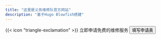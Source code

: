 ```yaml
---
title: "这里是义务维修队官方网站"
description: "基于Hugo Blowfish搭建"
---
```



<div class="flex px-4 py-2 mb-8 text-base rounded-md bg-primary-100 dark:bg-primary-900">
  <span class="flex items-center ltr:pr-3 rtl:pl-3 text-primary-400">
    {{< icon "triangle-exclamation" >}}
  </span>
  <span class="flex items-center justify-between grow dark:text-neutral-300">
    <span class="prose dark:prose-invert"> 立即申请免费的维修服务</span>
    <button
      id="pull-fix-button"
      class="px-4 !text-neutral !no-underline rounded-md bg-primary-600 hover:!bg-primary-500 dark:bg-primary-800 dark:hover:!bg-primary-700"
      onclick="window.open('https:/f.wps.cn/g/IN36J7jU', '_blank');"
    >
      填写申请表
    </button>
  </span>
</div>


<!-- ```node
npx blowfish-tools
```   -->

<!-- {{< youtubeLite id="SgXhGb-7QbU" label="Blowfish-tools demo" >}} -->


